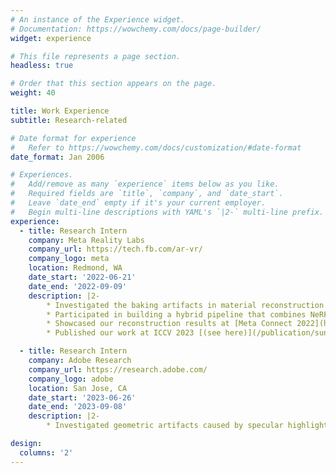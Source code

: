 ```yaml
---
# An instance of the Experience widget.
# Documentation: https://wowchemy.com/docs/page-builder/
widget: experience

# This file represents a page section.
headless: true

# Order that this section appears on the page.
weight: 40

title: Work Experience
subtitle: Research-related

# Date format for experience
#   Refer to https://wowchemy.com/docs/customization/#date-format
date_format: Jan 2006

# Experiences.
#   Add/remove as many `experience` items below as you like.
#   Required fields are `title`, `company`, and `date_start`.
#   Leave `date_end` empty if it's your current employer.
#   Begin multi-line descriptions with YAML's `|2-` multi-line prefix.
experience:
  - title: Research Intern
    company: Meta Reality Labs
    company_url: https://tech.fb.com/ar-vr/
    company_logo: meta
    location: Redmond, WA
    date_start: '2022-06-21'
    date_end: '2022-09-09'
    description: |2-
        * Investigated the baking artifacts in material reconstruction with inverse rendering and proposed a method to mitigate them.
        * Participated in building a hybrid pipeline that combines NeRF and physics-based differentiable rendering to do high quality 3D reconstruction. 
        * Showcased our reconstruction results at [Meta Connect 2022](https://www.facebook.com/RealityLabs/videos/3281891035412216/) (starting at 1:13:20).
        * Published our work at ICCV 2023 [(see here)](/publication/sun-2023-iccv).

  - title: Research Intern
    company: Adobe Research
    company_url: https://research.adobe.com/
    company_logo: adobe
    location: San Jose, CA
    date_start: '2023-06-26'
    date_end: '2023-09-08'
    description: |2-
        * Investigated geometric artifacts caused by specular highlights in 3D reconstruction and made promising progress. 

design:
  columns: '2'
---
```

